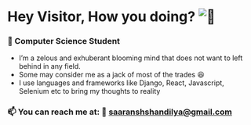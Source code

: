 # Hey Visitor, How you doing? ![:wave:](https://media2.giphy.com/media/26xBwdIuRJiAIqHwA/200w.webp?cid=ecf05e47unm8yxavarn2ua7h2c3sas4e7csxzbf8441y7c7z&rid=200w.webp&ct=g)


### 🔭 Computer Science Student
- I’m a zelous and exhuberant blooming mind that does not want to left behind in any field.
- Some may consider me as a jack of most of the trades :satisfied:
- I use languages and frameworks like Django, React, Javascript, Selenium etc to bring my thoughts to reality


### 📫 You can reach me at: :email: saaranshshandilya@gmail.com


